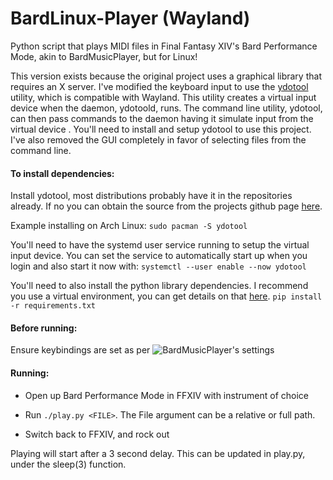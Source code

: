 # BardLinux-Player (Wayland)

Python script that plays MIDI files in Final Fantasy XIV's Bard Performance Mode, akin to BardMusicPlayer, but for Linux!

This version exists because the original project uses a graphical library that requires an X server. I've modified the keyboard input to use the [ydotool](https://github.com/ReimuNotMoe/ydotool) utility, which is compatible with Wayland. This utility creates a virtual input device when the daemon, ydotoold, runs. The command line utility, ydotool, can then pass commands to the daemon having it simulate input from the virtual device . You'll need to install and setup ydotool to use this project. I've also removed the GUI completely in favor of selecting files from the command line.

#### To install dependencies:

Install ydotool, most distributions probably have it in the repositories already. If no you can obtain the source from the projects github page [here](https://github.com/ReimuNotMoe/ydotool).

Example installing on Arch Linux:
`sudo pacman -S ydotool`

You'll need to have the systemd user service running to setup the virtual input device. You can set the service to automatically start up when you login and also start it now with:
`systemctl --user enable --now ydotool`

You'll need to also install the python library dependencies. I recommend you use a virtual environment, you can get details on that [here](https://docs.python.org/3/library/venv.html).
`pip install -r requirements.txt`

#### Before running:

Ensure keybindings are set as per ![BardMusicPlayer's settings](https://github.com/aaron78/BardLinux-Player-Wayland/blob/main/perf_settings.png)

#### Running:

- Open up Bard Performance Mode in FFXIV with instrument of choice

- Run `./play.py <FILE>`. The File argument can be a relative or full path.

- Switch back to FFXIV, and rock out

Playing will start after a 3 second delay. This can be updated in play.py, under the sleep(3) function.
